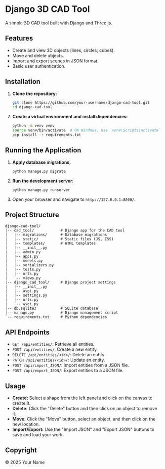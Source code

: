 # Django 3D CAD Tool

A simple 3D CAD tool built with Django and Three.js.

## Features

*   Create and view 3D objects (lines, circles, cubes).
*   Move and delete objects.
*   Import and export scenes in JSON format.
*   Basic user authentication.

## Installation

1.  **Clone the repository:**

    ```bash
    git clone https://github.com/your-username/django-cad-tool.git
    cd django-cad-tool
    ```

2.  **Create a virtual environment and install dependencies:**

    ```bash
    python -m venv venv
    source venv/bin/activate  # On Windows, use `venv\Scripts\activate`
    pip install -r requirements.txt
    ```

## Running the Application

1.  **Apply database migrations:**

    ```bash
    python manage.py migrate
    ```

2.  **Run the development server:**

    ```bash
    python manage.py runserver
    ```

3.  Open your browser and navigate to `http://127.0.0.1:8000/`.

## Project Structure

```
django-cad-tool/
|-- cad_tool/            # Django app for the CAD tool
|   |-- migrations/      # Database migrations
|   |-- static/          # Static files (JS, CSS)
|   |-- templates/       # HTML templates
|   |-- __init__.py
|   |-- admin.py
|   |-- apps.py
|   |-- models.py
|   |-- serializers.py
|   |-- tests.py
|   |-- urls.py
|   `-- views.py
|-- django_cad_tool/     # Django project settings
|   |-- __init__.py
|   |-- asgi.py
|   |-- settings.py
|   |-- urls.py
|   `-- wsgi.py
|-- db.sqlite3           # SQLite database
|-- manage.py            # Django management script
`-- requirements.txt     # Python dependencies
```

## API Endpoints

*   `GET /api/entities/`: Retrieve all entities.
*   `POST /api/entities/`: Create a new entity.
*   `DELETE /api/entities/<id>/`: Delete an entity.
*   `PATCH /api/entities/<id>/`: Update an entity.
*   `POST /api/import_JSON/`: Import entities from a JSON file.
*   `POST /api/export_JSON/`: Export entities to a JSON file.

## Usage

*   **Create:** Select a shape from the left panel and click on the canvas to create it.
*   **Delete:** Click the "Delete" button and then click on an object to remove it.
*   **Move:** Click the "Move" button, select an object, and then click on the new location.
*   **Import/Export:** Use the "Import JSON" and "Export JSON" buttons to save and load your work.

## Copyright

&copy; 2025 Your Name
